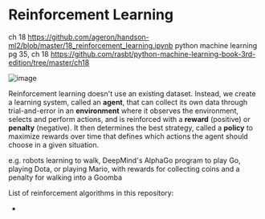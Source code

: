# Reinforcement Learning

ch 18
https://github.com/ageron/handson-ml2/blob/master/18_reinforcement_learning.ipynb
python machine learning pg 35, ch 18
https://github.com/rasbt/python-machine-learning-book-3rd-edition/tree/master/ch18

![image](https://user-images.githubusercontent.com/89811204/132997613-982173db-9d8b-4470-9a39-5e7dd7878197.png)

Reinforcement learning doesn't use an existing dataset. Instead, we create a learning system, called an **agent**, that can collect its own data through trial-and-error in an **environment** where it observes the environment, selects and perform actions, and is reinforced with a **reward** (positive) or **penalty** (negative). It then determines the best strategy, called a **policy** to maximize rewards over time that defines which actions the agent should choose in a given situation.

e.g. robots learning to walk, DeepMind's AlphaGo program to play Go, playing Dota, or playing Mario, with rewards for collecting coins and a penalty for walking into a Goomba

List of reinforcement algorithms in this repository:
- []()

